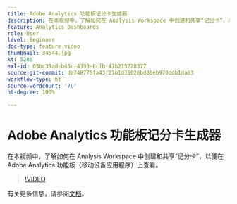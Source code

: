```yaml
---
title: Adobe Analytics 功能板记分卡生成器
description: 在本视频中，了解如何在 Analysis Workspace 中创建和共享“记分卡”，以便在 Adobe Analytics 功能板（移动设备应用程序）上查看。
feature: Analytics Dashboards
role: User
level: Beginner
doc-type: feature video
thumbnail: 34544.jpg
kt: 5286
exl-id: 05bc39ad-b45c-4393-8cfb-47b215228377
source-git-commit: da748775fa43f27b1d31026bd80eb970cdb1da63
workflow-type: ht
source-wordcount: '70'
ht-degree: 100%

---
```


# Adobe Analytics 功能板记分卡生成器

在本视频中，了解如何在 Analysis Workspace 中创建和共享“记分卡”，以便在 Adobe Analytics 功能板（移动设备应用程序）上查看。

>[!VIDEO](https://video.tv.adobe.com/v/34544/?quality=12)

有关更多信息，请参阅[文档](https://experienceleague.adobe.com/docs/analytics/analyze/mobapp/home.html?lang=zh-Hans)。
